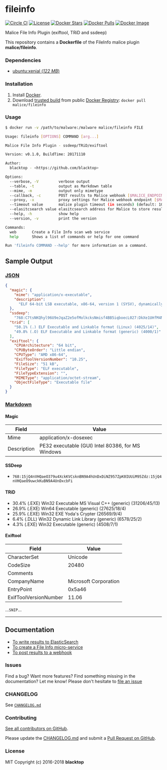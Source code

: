 # fileinfo

[![Circle CI](https://circleci.com/gh/malice-plugins/fileinfo.png?style=shield)](https://circleci.com/gh/malice-plugins/fileinfo) [![License](http://img.shields.io/:license-mit-blue.svg)](http://doge.mit-license.org) [![Docker Stars](https://img.shields.io/docker/stars/malice/fileinfo.svg)](https://hub.docker.com/r/malice/fileinfo/) [![Docker Pulls](https://img.shields.io/docker/pulls/malice/fileinfo.svg)](https://hub.docker.com/r/malice/fileinfo/) [![Docker Image](https://img.shields.io/badge/docker%20image-197MB-blue.svg)](https://hub.docker.com/r/malice/fileinfo/)

Malice File Info Plugin (exiftool, TRiD and ssdeep)

This repository contains a **Dockerfile** of the FileInfo malice plugin **malice/fileinfo**.

### Dependencies

- [ubuntu:xenial (_122 MB_\)](https://index.docker.io/_/debian/)

### Installation

1.  Install [Docker](https://www.docker.io/).
2.  Download [trusted build](https://hub.docker.com/r/malice/fileinfo/) from public [Docker Registry](https://index.docker.io/): `docker pull malice/fileinfo`

### Usage

```bash
$ docker run -v /path/to/malware:/malware malice/fileinfo FILE

Usage: fileinfo [OPTIONS] COMMAND [arg...]

Malice File Info Plugin - ssdeep/TRiD/exiftool

Version: v0.1.0, BuildTime: 20171110

Author:
  blacktop - <https://github.com/blacktop>

Options:
  --verbose, -V         verbose output
  --table, -t           output as Markdown table
  --mime, -m		    output only mimetype
  --callback, -c	    POST results to Malice webhook [$MALICE_ENDPOINT]
  --proxy, -x           proxy settings for Malice webhook endpoint [$MALICE_PROXY]
  --timeout value       malice plugin timeout (in seconds) (default: 10) [$MALICE_TIMEOUT]
  --elasitcsearch value elasitcsearch address for Malice to store results [$MALICE_ELASTICSEARCH]
  --help, -h            show help
  --version, -v         print the version

Commands:
  web       Create a File Info scan web service
  help		Shows a list of commands or help for one command

Run 'fileinfo COMMAND --help' for more information on a command.
```

## Sample Output

### [JSON](https://github.com/malice-plugins/fileinfo/blob/master/docs/results.json)

```json
{
  "magic": {
    "mime": "application/x-executable",
    "description":
      "ELF 64-bit LSB executable, x86-64, version 1 (SYSV), dynamically linked, interpreter /lib64/ld-linux-x86-64.so.2, for GNU/Linux 2.6.26, BuildID[sha1]=8ffd894e500a9f125b32fa8a3f700f0f710961de, stripped"
  },
  "ssdeep":
    "768:C7tsNKQhyl96U9eJqaZ2e5ofMolkcksNmisf4BB5iqboecL027:DkXe1UHfM4N3sfezcL0",
  "trid": [
    "50.1% (.) ELF Executable and Linkable format (Linux) (4025/14)",
    "49.8% (.O) ELF Executable and Linkable format (generic) (4000/1)"
  ],
  "exiftool": {
    "CPUArchitecture": "64 bit",
    "CPUByteOrder": "Little endian",
    "CPUType": "AMD x86-64",
    "ExifToolVersionNumber": "10.25",
    "FileSize": "51 kB",
    "FileType": "ELF executable",
    "FileTypeExtension": "",
    "MIMEType": "application/octet-stream",
    "ObjectFileType": "Executable file"
  }
}
```

### [Markdown](https://github.com/malice-plugins/fileinfo/blob/master/docs/SAMPLE.md)

#### Magic

| Field       | Value                                             |
| ----------- | ------------------------------------------------- |
| Mime        | application/x-dosexec                             |
| Description | PE32 executable (GUI) Intel 80386, for MS Windows |

#### SSDeep

- `768:15jQ4nVHQaeO379u4XckKVCsknBN9A4hUnDxDiNZ957ZpK0IUUiM95Zdz:15jQ4nVHQaeO9uwckKuBN9A4UnDxcbFi`

#### TRiD

- 30.4% (.EXE) Win32 Executable MS Visual C&#43;&#43; (generic) (31206/45/13)
- 26.9% (.EXE) Win64 Executable (generic) (27625/18/4)
- 25.9% (.EXE) Win32 EXE Yoda&#39;s Crypter (26569/9/4)
- 6.4% (.DLL) Win32 Dynamic Link Library (generic) (6578/25/2)
- 4.3% (.EXE) Win32 Executable (generic) (4508/7/1)

#### Exiftool

| Field                 | Value                 |
| --------------------- | --------------------- |
| CharacterSet          | Unicode               |
| CodeSize              | 20480                 |
| Comments              |                       |
| CompanyName           | Microsoft Corporation |
| EntryPoint            | 0x5a46                |
| ExifToolVersionNumber | 11.06                 |

...`SNIP`...

---

## Documentation

- [To write results to ElasticSearch](https://github.com/malice-plugins/fileinfo/blob/master/docs/elasticsearch.md)
- [To create a File Info micro-service](https://github.com/malice-plugins/fileinfo/blob/master/docs/web.md)
- [To post results to a webhook](https://github.com/malice-plugins/fileinfo/blob/master/docs/callback.md)

### Issues

Find a bug? Want more features? Find something missing in the documentation? Let me know! Please don't hesitate to [file an issue](https://github.com/malice-plugins/fileinfo/issues/new)

### CHANGELOG

See [`CHANGELOG.md`](https://github.com/malice-plugins/fileinfo/blob/master/CHANGELOG.md)

### Contributing

[See all contributors on GitHub](https://github.com/malice-plugins/fileinfo/graphs/contributors).

Please update the [CHANGELOG.md](https://github.com/malice-plugins/fileinfo/blob/master/CHANGELOG.md) and submit a [Pull Request on GitHub](https://help.github.com/articles/using-pull-requests/).

### License

MIT Copyright (c) 2016-2018 **blacktop**
